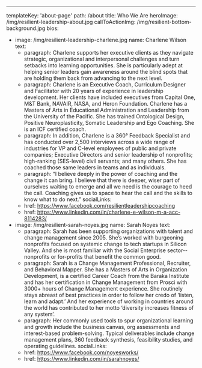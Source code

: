 ---
templateKey: 'about-page'
path: /about
title: Who We Are
heroImage: /img/resilient-leadership-about.jpg
callToActionImg: /img/resilient-bottom-background.jpg
bios:
  - image: /img/resilient-leadership-charlene.jpg
    name: Charlene Wilson
    text:
      - paragraph: Charlene supports her executive clients as they navigate strategic, organizational and interpersonal challenges and turn setbacks into learning opportunities. She is particularly adept at helping senior leaders gain awareness around the blind spots that are holding them back from advancing to the next level.
      - paragraph: Charlene is an Executive Coach, Curriculum Designer and Facilitator with 20 years of experience in leadership development. Her clients have included executives from Capital One, M&T Bank, NAVAIR, NASA, and Heron Foundation. Charlene has a Masters of Arts in Educational Administration and Leadership from the University of the Pacific. She has trained Ontological Design, Positive Neuroplasticity, Somatic Leadership and Ego Coaching. She is an ICF certified coach.
      - paragraph: In addition, Charlene is a 360° Feedback Specialist and has conducted over 2,500 interviews across a wide range of industries for VP and C-level employees of public and private companies; Executive Directors and senior leadership of nonprofits; high-ranking (SES-level) civil servants; and many others. She has coached those same leaders in teams and as individuals.
      - paragraph: “I believe deeply in the power of coaching and the change it can bring. I believe that there is deeper, wiser part of ourselves waiting to emerge and all we need is the courage to heed the call. Coaching gives us to space to hear the call and the skills to know what to do next.”
    socialLinks:
      - href: https://www.facebook.com/resilientleadershipcoaching
      - href: https://www.linkedin.com/in/charlene-e-wilson-m-a-acc-8114283/
  - image: /img/resilient-sarah-noyes.jpg
    name: Sarah Noyes
    text:
      - paragraph: Sarah has been supporting organizations with talent and change management since 2005. She’s worked with burgeoning nonprofits focused on systemic change to tech startups in Silicon Valley. And she is most familiar with the Social Enterprise sector-- nonprofits or for-profits that benefit the common good.
      - paragraph: Sarah is a Change Management Professional, Recruiter, and Behavioral Mapper. She has a Masters of Arts in Organization Development, is a certified Career Coach from the Baraka Institute and has her certification in Change Management from Prosci with 3000+ hours of Change Management experience. She routinely stays abreast of best practices in order to follow her credo of ‘listen, learn and adapt.’ And her experience of working in countries around the world has contributed to her motto ‘diversity increases fitness of any system’.
      - paragraph: Her commonly used tools to spur organizational learning and growth include the business canvas, org assessments and interest-based problem-solving. Typical deliverables include change management plans, 360 feedback synthesis, feasibility studies, and operating guidelines.
    socialLinks:
      - href: https://www.facebook.com/noyesworks/
      - href: https://www.linkedin.com/in/sarahnoyes/
